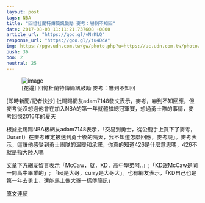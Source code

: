 ```yaml
---
layout: post
tags: NBA
title: "回憶杜蘭特傳簡訊鼓勵 麥考：嚇到不知回"
date: 2017-08-03 11:11:21.737608 +0800
article_url: "https://goo.gl/vNrKLQ"
response_url: "https://goo.gl//tu4DdA"
img: https://pgw.udn.com.tw/gw/photo.php?u=https://uc.udn.com.tw/photo/2017/07/31/99/3821502.jpg&x=0&y=0&sw=0&sh=0&sl=W&fw=1050&exp=3600
push: 36
boo: 2
neutral: 25
---
```


<figure>
<img src="https://pgw.udn.com.tw/gw/photo.php?u=https://uc.udn.com.tw/photo/2017/07/31/99/3821502.jpg&x=0&y=0&sw=0&sh=0&sl=W&fw=1050&exp=3600" alt="image">
<figcaption>
[花邊] 回憶杜蘭特傳簡訊鼓勵 麥考：嚇到不知回
</figcaption>
</figure>



[即時新聞/記者快抄] 批踢踢網友adam7148發文表示，麥考，嚇到不知回應，但麥考從沒想過他會在加入NBA的第一年就體驗總冠軍賽，想過勇士隊的事情，麥考回憶2016年的夏天

根據批踢踢NBA板網友adam7148表示，「交易到勇士，從公鹿手上買下了麥考，Durant）在麥考確定被送到勇士後的隔天，我不知道怎麼回應，麥考說」。麥考表示，這讓他感受到勇士團隊的溫暖和承諾，你真的知道426是什麼意思嗎，426不就是指大陸人嗎

文章下方網友留言表示「McCaw，就，KD，高中學弟阿..」;「KD跟McCaw是同一間高中畢業的」; 「kd是大哥，curry是大哥大」。也有網友表示，「KD自己也是第一年去勇士，還能馬上像大哥一樣傳簡訊」

<a href = "https://www.ptt.cc/bbs/NBA/M.1501498740.A.E5B.html">原文連結</a>

